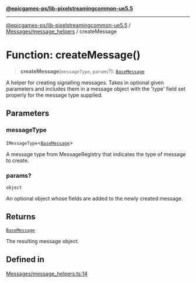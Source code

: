 [**@epicgames-ps/lib-pixelstreamingcommon-ue5.5**](../../../README.md)

***

[@epicgames-ps/lib-pixelstreamingcommon-ue5.5](../../../README.md) / [Messages/message\_helpers](../README.md) / createMessage

# Function: createMessage()

> **createMessage**(`messageType`, `params`?): [`BaseMessage`](../../base_message/interfaces/BaseMessage.md)

A helper for creating signalling messages. Takes in optional given parameters and
includes them in a message object with the 'type' field set properly for the message
type supplied.

## Parameters

### messageType

`IMessageType`\<[`BaseMessage`](../../base_message/interfaces/BaseMessage.md)\>

A message type from MessageRegistry that indicates the type of message to create.

### params?

`object`

An optional object whose fields are added to the newly created message.

## Returns

[`BaseMessage`](../../base_message/interfaces/BaseMessage.md)

The resulting message object.

## Defined in

[Messages/message\_helpers.ts:14](https://github.com/mcottontensor/PixelStreamingInfrastructure/blob/80aa060d880a8c194a04b83f18bd1ee360ab20e1/Common/src/Messages/message_helpers.ts#L14)
